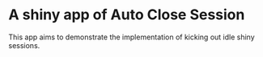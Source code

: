 # A shiny app of Auto Close Session

This app aims to demonstrate the implementation of kicking out idle shiny sessions.
